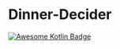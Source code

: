 # Dinner-Decider

[![Awesome Kotlin Badge](https://kotlin.link/awesome-kotlin.svg)](https://github.com/KotlinBy/awesome-kotlin)
